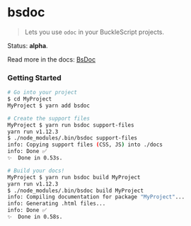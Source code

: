# bsdoc
> Lets you use `odoc` in your BuckleScript projects.

Status: __alpha__.

Read more in the docs: [BsDoc](https://ostera.github.io/bsdoc)

### Getting Started

```sh
# Go into your project
$ cd MyProject
MyProject $ yarn add bsdoc

# Create the support files
MyProject $ yarn run bsdoc support-files
yarn run v1.12.3
$ ./node_modules/.bin/bsdoc support-files
info: Copying support files (CSS, JS) into ./docs
info: Done ✅
✨  Done in 0.53s.

# Build your docs!
MyProject $ yarn run bsdoc build MyProject
yarn run v1.12.3
$ ./node_modules/.bin/bsdoc build MyProject
info: Compiling documentation for package "MyProject"...
info: Generating .html files...
info: Done ✅
✨  Done in 0.58s.
```
